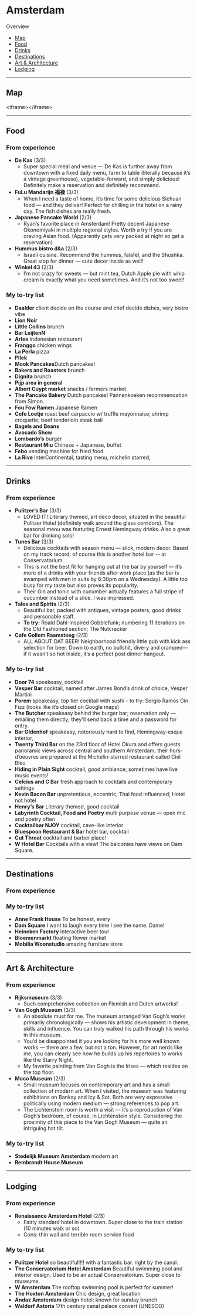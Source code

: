 # Amsterdam

Overview

- [Map](#map)
- [Food](#food)
- [Drinks](#drinks)
- [Destinations](#destinations)
- [Art & Architecture](#art--architecture)
- [Lodging](#lodging)

---- 

## Map

\<iframe\>\</iframe\>

---- 

## Food

### From experience

- **De Kas** (3/3)
	- Super special meal and venue — De Kas is further away from downtown with a fixed daily menu, farm to table (literally because it’s a vintage greenhouse), vegetable-forward, and simply delicious! Definitely make a reservation and definitely recommend.
- **FuLu Mandarijn 福禄** (3/3)
	- When I need a taste of home, it’s time for some delicious Sichuan food — and they deliver! Perfect for chilling in the hotel on a rainy day. The fish dishes are really fresh. 
- **Japanese Pancake World** (2/3) 
	- Ryan’s favorite place in Amsterdam! Pretty decent Japanese Okonomiyaki in multiple regional styles. Worth a try if you are craving Asian food. (Apparently gets very packed at night so get a reservation)
- **Hummus bistro d&a** (2/3)
	- Israeli cuisine. Recommend the hummus, falafel, and the Shushka. Great stop for dinner — cute decor inside as well!
- **Winkel 43** (2/3)
	- I’m not crazy for sweets — but mint tea, Dutch Apple pie with whip cream is exactly what you need sometimes. And it’s not too sweet!

### My to-try list

- **Daalder** client decide on the course and chef decide dishes, very bistro vibe
- **Lion Noir** 
- **Little Collins** brunch
- **Bar LeijtenN**
- **Arles** Indonesian restaurant
- **Franggo** chicken wings
- **La Perla** pizza
- **Pllek**
- **Mook Pancakes**Dutch pancakes! 
- **Bakers and Roasters** brunch
- **Dignita** brunch
- **Pijp area in general**
- **Albert Cuypt market** snacks / farmers market
- **The Pancake Bakery** Dutch pancakes! Pannenkoeken recommendation from Simon. 
- **Fou Fow Ramen** Japanese Ramen
- **Cefe Loetje** roast beef carpaccio w/ truffle mayonnaise; shrimp croquette; beef tenderloin steak bali
- **Bagels and Beans**
- **Avocado Show**
- **Lombardo’s** burger 
- **Restaurant Miu** Chinese + Japanese, buffet
- **Febo** vending machine for fried food
- **La Rive** InterContinental, tasting menu, michelin starred, 

---- 

## Drinks

### From experience

- **Pulitzer’s Bar** (3/3)
	- LOVED IT! Literary themed, art deco decor, situated in the beautiful Pulitzer Hotel (definitely walk around the glass corridors). The seasonal menu was featuring Ernest Hemingway drinks. Also a great bar for drinking solo!
- **Tunes Bar** (3/3)
	- Delicious cocktails with season menu — slick, modern decor. Based on my track record, of course this is another hotel bar -- at Conservatorium.
	- This is not the best fit for hanging out at the bar by yourself — it’s more of a drinks with your friends after work place (as the bar is swamped with men in suits by 6:30pm on a Wednesday). A little too busy for my taste but also proves its popularity. 
	- Their Gin and tonic with cucumber actually features a full stripe of cucumber instead of a slice. I was impressed. 
- **Tales and Spirits** (2/3)
	- Beautiful bar, packed with antiques, vintage posters, good drinks and personable staff. 
	- **To try:** Roald Dahl-inspired Gobblefunk; numbering 11 iterations on the Old Fashioned section; The Nutcracker
- **Cafe Gollem Raamsteeg** (2/3)
	- ALL ABOUT DAT BEER! Neighborhood friendly little pub with kick ass selection for beer. Down to earth, no bullshit, dive-y and cramped— if it wasn’t so hot inside, it’s a perfect post dinner hangout.

### My to-try list

- **Door 74** speakeasy, cocktail
- **Vesper Bar** cocktail, named after James Bond’s drink of choice, Vesper Martini
- **Porem** speakeasy, top tier cocktail with sushi - to try: Sergio Ramos Gin Fizz (looks like it’s closed on Google maps)
- **The Butcher** speakeasy behind the burger bar; reservation only — emailing them directly; they'll send back a time and a password for entry.
- **Bar Oldenhof** speakeasy, notoriously hard to find, Hemingway-esque interior, 
- **Twenty Third Bar** on the 23rd floor of Hotel Okura and offers guests panoramic views across central and southern Amsterdam; their hors-d’oeuvres are prepared at the Michelin-starred restaurant called Ciel Bleu
- **Hiding in Plain Sight** cocktail, good ambiance; sometimes have live music events! 
- **Celcius and C Bar** fresh approach to cocktails and contemporary settings
- **Kevin Bacon Bar** unpretentious, eccentric, Thai food influenced; Hotel not hotel 
- **Henry’s Bar** Literary themed, good cocktail
- **Labyrinth Cocktail, Food and Poetry** multi purpose venue — open mic and poetry often
- **Cocktailbar NJOY** cocktail, cave-like interior
- **Bluespoon Restaurant & Bar** hotel bar, cocktail
- **Cut Throat** cocktail and barber place! 
- **W Hotel Bar** Cocktails with a view! The balconies have views on Dam Square.

---- 

## Destinations

### From experience

### My to-try list

- **Anne Frank House** To be honest, every 
- **Dam Square** I want to laugh every time I see the name. Dame! 
- **Heineken Factory** interactive beer tour
- **Bloemenmarkt** floating flower market
- **Mobilia Woonstudio** amazing furniture store

---- 

## Art & Architecture

### From experience

- **Rijksmuseum** (3/3)
	- Such comprehensive collection on Flemish and Dutch artworks! 
- **Van Gogh Museum** (3/3)
	- An absolute must for me. The museum arranged Van Gogh’s works primarily chronologically — shows his artistic development in theme, skills and influence. You can truly walked his path through his works in this museum. 
	- You’d be disappointed if you are looking for his more well known works — there are a few, but not a ton. However, for art nerds like me, you can clearly see how he builds up his repertoires to works like the Starry Night. 
	- My favorite painting from Van Gogh is the Irises — which resides on the top floor. 
- **Moco Museum** (2/3)
	- Small museum focuses on contemporary art and has a small collection of modern art. When I visited, the museum was featuring exhibitions on Banksy and Icy & Sot. Both are very expressive politically using modern medium — strong references to pop art.
	- The Lichtenstein room is worth a visit — it’s a reproduction of Van Gogh’s bedroom, of course, in Lichtenstein style. Considering the proximity of this piece to the Van Gogh Museum — quite an intriguing hat tilt. 

### My to-try list

- **Stedelijk Museum Amsterdam** modern art
- **Rembrandt House Museum**

---- 

## Lodging

### From experience

- **Renaissance Amsterdam Hotel** (2/3)
	- Fairly standard hotel in downtown. Super close to the train station (10 minutes walk or so)
	- Cons: thin wall and terrible room service food

### My to-try list

- **Pulitzer Hotel** so beautiful!!!! with a fantastic bar. right by the canal. 
- **The Conservatorium Hotel Amsterdam** Beautiful swimming pool and interior design. Used to be an actual Conservatorium. Super close to museums. 
- **W Amsterdam** The rooftop swimming pool is perfect for summer! 
- **The Hoxton Amsterdam** Chic design, great location
- **Andaz Amsterdam** design hotel; known for sunday brunch
- **Waldorf Astoria** 17th century canal palace convert (UNESCO) 
